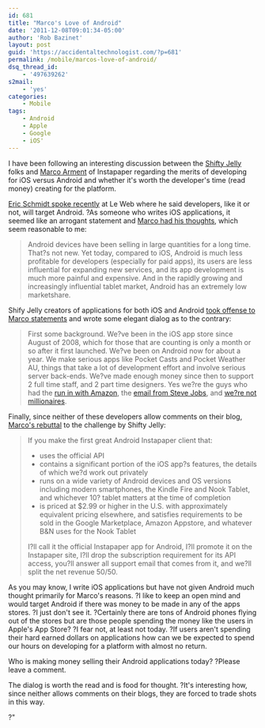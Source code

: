 ```yaml
---
id: 681
title: "Marco's Love of Android"
date: '2011-12-08T09:01:34-05:00'
author: 'Rob Bazinet'
layout: post
guid: 'https://accidentaltechnologist.com/?p=681'
permalink: /mobile/marcos-love-of-android/
dsq_thread_id:
    - '497639262'
s2mail:
    - 'yes'
categories:
    - Mobile
tags:
    - Android
    - Apple
    - Google
    - iOS'
---
```

I have been following an interesting discussion between the [Shifty Jelly](https://shiftyjelly.wordpress.com/) folks and [Marco Arment](https://www.marco.org/) of Instapaper regarding the merits of developing for iOS versus Android and whether it's worth the developer's time (read money) creating for the platform.

[Eric Schmidt spoke recently](https://news.cnet.com/8301-30685_3-57338276-264/googles-schmidt-android-leads-the-iphone/?part=rss&subj=crave&tag=readMore) at Le Web where he said developers, like it or not, will target Android. ?As someone who writes iOS applications, it seemed like an arrogant statement and [Marco had his thoughts](https://www.marco.org/2011/12/07/eric-schmidt-android-leads-the-iphone), which seem reasonable to me:

> Android devices have been selling in large quantities for a long time. That?s not new. Yet today, compared to iOS, Android is much less profitable for developers (especially for paid apps), its users are less influential for expanding new services, and its app development is much more painful and expensive. And in the rapidly growing and increasingly influential tablet market, Android has an extremely low marketshare.

Shify Jelly creators of applications for both iOS and Android [took offense to Marco statements](https://shiftyjelly.wordpress.com/2011/12/08/standing-up-for-android/) and wrote some elegant dialog as to the contrary:

> First some background. We?ve been in the iOS app store since August of 2008, which for those that are counting is only a month or so after it first launched. We?ve been on Android now for about a year. We make serious apps like Pocket Casts and Pocket Weather AU, things that take a lot of development effort and involve serious server back-ends. We?ve made enough money since then to support 2 full time staff, and 2 part time designers. Yes we?re the guys who had the [run in with Amazon](https://shiftyjelly.wordpress.com/2011/08/02/amazon-app-store-rotten-to-the-core/), the [email from Steve Jobs](https://shiftyjelly.wordpress.com/2010/06/01/sentence-first-verdict-afterwards/), and [we?re not millionaires](https://shiftyjelly.wordpress.com/2011/11/22/you-guys-are-millionaires-right/).

Finally, since neither of these developers allow comments on their blog, [Marco's rebuttal](https://www.marco.org/2011/12/07/standing-up-for-android) to the challenge by Shifty Jelly:

> If you make the first great Android Instapaper client that:
> 
> - uses the official API
> - contains a significant portion of the iOS app?s features, the details of which we?d work out privately
> - runs on a wide variety of Android devices and OS versions including modern smartphones, the Kindle Fire and Nook Tablet, and whichever 10? tablet matters at the time of completion
> - is priced at $2.99 or higher in the U.S. with approximately equivalent pricing elsewhere, and satisfies requirements to be sold in the Google Marketplace, Amazon Appstore, and whatever B&amp;N uses for the Nook Tablet
>  
> I?ll call it the official Instapaper app for Android, I?ll promote it on the Instapaper site, I?ll drop the subscription requirement for its API access, you?ll answer all support email that comes from it, and we?ll split the net revenue 50/50.

As you may know, I write iOS applications but have not given Android much thought primarily for Marco's reasons. ?I like to keep an open mind and would target Android if there was money to be made in any of the apps stores. ?I just don't see it. ?Certainly there are tons of Android phones flying out of the stores but are those people spending the money like the users in Apple's App Store? ?I fear not, at least not today. ?If users aren't spending their hard earned dollars on applications how can we be expected to spend our hours on developing for a platform with almost no return.

Who is making money selling their Android applications today? ?Please leave a comment.

The dialog is worth the read and is food for thought. ?It's interesting how, since neither allows comments on their blogs, they are forced to trade shots in this way.

?"
